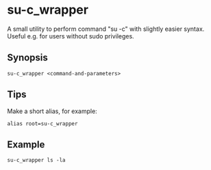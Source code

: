 # su-c_wrapper

A small utility to perform command "su -c" with slightly easier syntax.<br>
Useful e.g. for users without sudo privileges.

## Synopsis

```
su-c_wrapper <command-and-parameters>
```

## Tips

Make a short alias, for example:
```
alias root=su-c_wrapper
```

## Example
```
su-c_wrapper ls -la
```
